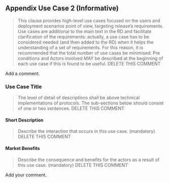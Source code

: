 ## Appendix Use Case 2  (Informative)

> This clause provides high-level use cases focused on the users and deployment scenarios
> point of view, targeting release’s requirements. Use cases are additional to the main
> text in the RD and facilitate clarification of the requirements: actually, a use case 
> has to be considered needed (and then added to the RD) when it helps the understanding 
> of a set of requirements. For this reason, it is recommended that the total number of 
> use cases be minimised. Pre conditions and Actors involved MAY be described at the 
> beginning of each use case if this is found to be useful.
> DELETE THIS COMMENT 

Add a comment.

### Use Case Title
> The level of detail of descriptions shall be above technical implementations of
> protocols. The sub-sections below should consist of one or two sentences.
> DELETE THIS COMMENT

#### Short Description
> Describe the interaction that occurs in this use case.
> (mandatory)
> DELETE THIS COMMENT 

#### Market Benefits
> Describe the consequence and benefits for the actors as a result of this use case.
> (mandatory)
> DELETE THIS COMMENT 

Add your comment.
